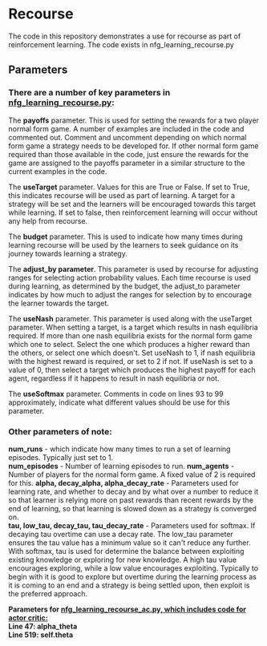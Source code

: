 <h1>Recourse</h1>

The code in this repository demonstrates a use for recourse as part of reinforcement learning. The code exists in nfg_learning_recourse.py

<h2>Parameters</h2>

<h3>There are a number of key parameters in <u>nfg_learning_recourse.py</u>:</h3>

The <b>payoffs</b> parameter. This is used for setting the rewards for a two player normal form game. A number of examples are included in the code and commented out. Comment and uncomment depending on which normal form game a strategy needs to be developed for. If other normal form game required than those available in the code, just ensure the rewards for the game are assigned to the payoffs parameter in a similar structure to the current examples in the code.

The <b>useTarget</b> parameter. Values for this are True or False. If set to True, this indicates recourse will be used as part of learning. A target for a strategy will be set and the learners will be encouraged towards this target while learning. If set to false, then reinforcement learning will occur without any help from recourse.

The <b>budget</b> parameter. This is used to indicate how many times during learning recourse will be used by the learners to seek guidance on its journey towards learning a strategy. 

The <b>adjust_by parameter</b>. This parameter is used by recourse for adjusting ranges for selecting action probability values. Each time recourse is used during learning, as determined by the budget, the adjust_to parameter indicates by how much to adjust the ranges for selection by to encourage the learner towards the target.

The <b>useNash</b> parameter. This parameter is used along with the useTarget parameter. When setting a target, is a target which results in nash equilibria required. If more than one nash equilibria exists for the normal form game which one to select. Select the one which produces a higher reward than the others, or select one which doesn't. Set useNash to 1, if nash equilibria with the highest reward is required, or set to 2 if not. If useNash is set to a value of 0, then select a target which produces the highest payoff for each agent, regardless if it happens to result in nash equilibria or not.

The <b>useSoftmax</b> parameter. Comments in code on lines 93 to 99 approximately, indicate what different values should be use for this parameter.  

<h3>Other parameters of note:</h3> 

<b>num_runs</b> - which indicate how many times to run a set of learning episodes. Typically just set to 1.  
<b>num_episodes</b> - Number of learning episodes to run.
<b>num_agents</b> - Number of players for the normal form game. A fixed value of 2 is required for this.
<b>alpha, decay_alpha, alpha_decay_rate</b> - Parameters used for learning rate, and whether to decay and by what over a number to reduce it so that learner is relying more on past rewards than recent rewards by the end of learning, so that learning is slowed down as a strategy is converged on.  
<b>tau, low_tau, decay_tau, tau_decay_rate</b> - Parameters used for softmax. If decaying tau overtime can use a decay rate. The low_tau parameter ensures the tau value has a minimum value so it can't reduce any further. With softmax, tau is used for determine the balance between exploiting existing knowledge or exploring for new knowledge. A high tau value encourages exploring, while a low value encourages exploiting. Typically to begin with it is good to explore but overtime during the learning process as it is coming to an end and a strategy is being settled upon, then exploit is the preferred approach.

<b>Parameters for <u>nfg_learning_recourse_ac.py, which includes code for actor critic:</u></b><br>
<b>Line 47: alpha_theta</b><br>
<b>Line 519: self.theta</b>
